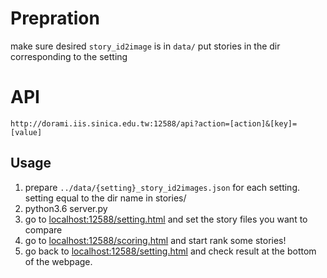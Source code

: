 # Prepration
make sure desired ```story_id2image``` is in ```data/```
put stories in the dir corresponding to the setting

# API
```http://dorami.iis.sinica.edu.tw:12588/api?action=[action]&[key]=[value]```

## Usage
1. prepare ```../data/{setting}_story_id2images.json``` for each setting. setting equal to the dir name in stories/
2. python3.6 server.py
3. go to [localhost:12588/setting.html](localhost:12588/setting.html) and set the story files you want to compare
4. go to [localhost:12588/scoring.html](localhost:12588/scoring.html) and start rank some stories!
5. go back to [localhost:12588/setting.html](localhost:12588/setting.html) and check result at the bottom of the webpage.

